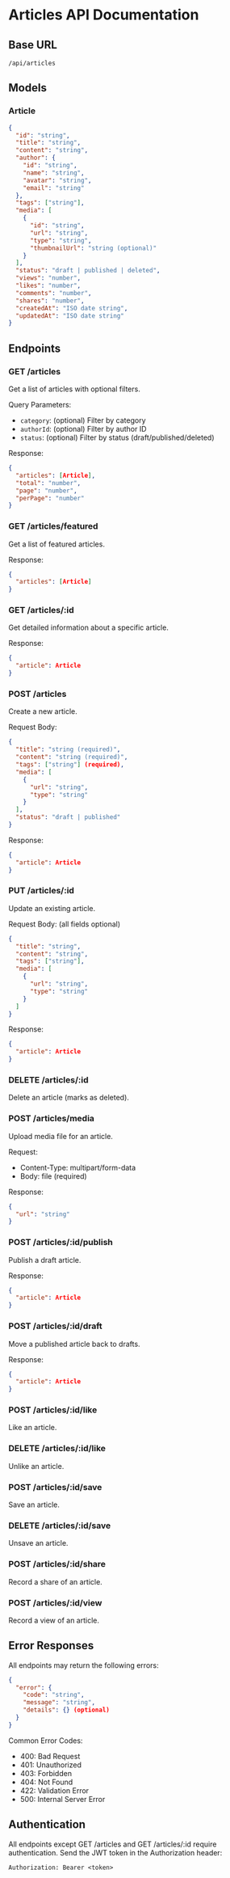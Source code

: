 # Articles API Documentation

## Base URL
`/api/articles`

## Models

### Article
```json
{
  "id": "string",
  "title": "string",
  "content": "string",
  "author": {
    "id": "string",
    "name": "string",
    "avatar": "string",
    "email": "string"
  },
  "tags": ["string"],
  "media": [
    {
      "id": "string",
      "url": "string",
      "type": "string",
      "thumbnailUrl": "string (optional)"
    }
  ],
  "status": "draft | published | deleted",
  "views": "number",
  "likes": "number",
  "comments": "number",
  "shares": "number",
  "createdAt": "ISO date string",
  "updatedAt": "ISO date string"
}
```

## Endpoints

### GET /articles
Get a list of articles with optional filters.

Query Parameters:
- `category`: (optional) Filter by category
- `authorId`: (optional) Filter by author ID
- `status`: (optional) Filter by status (draft/published/deleted)

Response:
```json
{
  "articles": [Article],
  "total": "number",
  "page": "number",
  "perPage": "number"
}
```

### GET /articles/featured
Get a list of featured articles.

Response:
```json
{
  "articles": [Article]
}
```

### GET /articles/:id
Get detailed information about a specific article.

Response:
```json
{
  "article": Article
}
```

### POST /articles
Create a new article.

Request Body:
```json
{
  "title": "string (required)",
  "content": "string (required)",
  "tags": ["string"] (required),
  "media": [
    {
      "url": "string",
      "type": "string"
    }
  ],
  "status": "draft | published"
}
```

Response:
```json
{
  "article": Article
}
```

### PUT /articles/:id
Update an existing article.

Request Body: (all fields optional)
```json
{
  "title": "string",
  "content": "string",
  "tags": ["string"],
  "media": [
    {
      "url": "string",
      "type": "string"
    }
  ]
}
```

Response:
```json
{
  "article": Article
}
```

### DELETE /articles/:id
Delete an article (marks as deleted).

### POST /articles/media
Upload media file for an article.

Request:
- Content-Type: multipart/form-data
- Body: file (required)

Response:
```json
{
  "url": "string"
}
```

### POST /articles/:id/publish
Publish a draft article.

Response:
```json
{
  "article": Article
}
```

### POST /articles/:id/draft
Move a published article back to drafts.

Response:
```json
{
  "article": Article
}
```

### POST /articles/:id/like
Like an article.

### DELETE /articles/:id/like
Unlike an article.

### POST /articles/:id/save
Save an article.

### DELETE /articles/:id/save
Unsave an article.

### POST /articles/:id/share
Record a share of an article.

### POST /articles/:id/view
Record a view of an article.

## Error Responses

All endpoints may return the following errors:

```json
{
  "error": {
    "code": "string",
    "message": "string",
    "details": {} (optional)
  }
}
```

Common Error Codes:
- 400: Bad Request
- 401: Unauthorized
- 403: Forbidden
- 404: Not Found
- 422: Validation Error
- 500: Internal Server Error

## Authentication

All endpoints except GET /articles and GET /articles/:id require authentication.
Send the JWT token in the Authorization header:

```
Authorization: Bearer <token>
```
